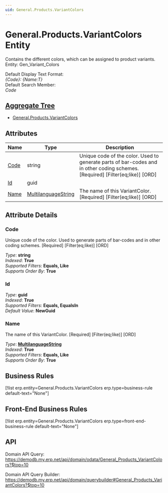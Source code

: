 ```yaml
---
uid: General.Products.VariantColors
---
```

# General.Products.VariantColors Entity

Contains the different colors, which can be assigned to product variants. Entity: Gen_Variant_Colors

Default Display Text Format:  
_{Code}: {Name:T}_  
Default Search Member:  
_Code_  

## [Aggregate Tree](xref:aggregates)  
* [General.Products.VariantColors](General.Products.VariantColors.md)  

## Attributes

| Name | Type | Description |
| ---- | ---- | --- |
| [Code](General.Products.VariantColors.md#code) | string | Unique code of the color. Used to generate parts of bar-codes and in other coding schemes. [Required] [Filter(eq;like)] [ORD] 
| [Id](General.Products.VariantColors.md#id) | guid |  
| [Name](General.Products.VariantColors.md#name) | [MultilanguageString](../data-types.md#multilanguagestring) | The name of this VariantColor. [Required] [Filter(eq;like)] [ORD] 


## Attribute Details

### Code

Unique code of the color. Used to generate parts of bar-codes and in other coding schemes. [Required] [Filter(eq;like)] [ORD]

_Type_: **string**  
_Indexed_: **True**  
_Supported Filters_: **Equals, Like**  
_Supports Order By_: **True**  

### Id

_Type_: **guid**  
_Indexed_: **True**  
_Supported Filters_: **Equals, EqualsIn**  
_Default Value_: **NewGuid**  

### Name

The name of this VariantColor. [Required] [Filter(eq;like)] [ORD]

_Type_: **[MultilanguageString](../data-types.md#multilanguagestring)**  
_Indexed_: **True**  
_Supported Filters_: **Equals, Like**  
_Supports Order By_: **True**  



## Business Rules

[!list erp.entity=General.Products.VariantColors erp.type=business-rule default-text="None"]

## Front-End Business Rules

[!list erp.entity=General.Products.VariantColors erp.type=front-end-business-rule default-text="None"]

## API

Domain API Query:
<https://demodb.my.erp.net/api/domain/odata/General_Products_VariantColors?$top=10>

Domain API Query Builder:
<https://demodb.my.erp.net/api/domain/querybuilder#General_Products_VariantColors?$top=10>

